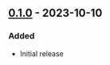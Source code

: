 ## [0.1.0] - 2023-10-10
### Added
- Initial release

[0.1.0]: https://github.com/f3ath/dart-quoted-string/releases/tag/0.1.0
